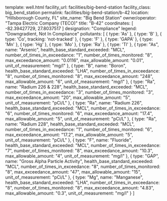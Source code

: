 template: well.html
facility_url: facilities/big-bend-station
facility_class: big_bend_station
permalink: facilities/big-bend-station/b-42
location: "Hillsborough County, FL"
site_name: "Big Bend Station"
owner/operator: "Tampa Electric Company (TECO)"
title: "B-42"
coordinates: [
  -82.39427729,
  27.8037517
]
designation: "Compliance"
legend: "Downgradient, Not In Compliance"
pollutants: [
  {
  type: 'As'
  },
  {
  type: 'B'
  },
  {
  type: 'Co',
  tracking: 'not-tracked'
  },
  {
  type: 'F'
  },
  {
  type: 'GAPA'
  },
  {
  type: 'Mn'
  },
  {
  type: 'Hg'
  },
  {
  type: 'Mo'
  },
  {
  type: 'Ra'
  },
  {
  type: 'Tl'
  },
  {
  type: "As",
  name: "Arsenic",
  health_base_standard_exceeded: "MCL",
  number_of_times_in_exceedance: "1",
  number_of_times_monitored: "8",
  max_exceedance_amount: "0.0116",
  max_allowable_amount: "0.01",
  unit_of_measurement: "mg/l"
  },
  {
  type: "B",
  name: "Boron",
  health_base_standard_exceeded: "LHA",
  number_of_times_in_exceedance: "8",
  number_of_times_monitored: "8",
  max_exceedance_amount: "248",
  max_allowable_amount: "6",
  unit_of_measurement: "mg/l"
  },
  {
  type: "Ra",
  name: "Radium 226 & 228",
  health_base_standard_exceeded: "MCL",
  number_of_times_in_exceedance: "3",
  number_of_times_monitored: "3",
  max_exceedance_amount: "20",
  max_allowable_amount: "5",
  unit_of_measurement: "pCi/L"
  },
  {
  type: "Ra",
  name: "Radium 226",
  health_base_standard_exceeded: "MCL",
  number_of_times_in_exceedance: "6",
  number_of_times_monitored: "6",
  max_exceedance_amount: "17.4",
  max_allowable_amount: "5",
  unit_of_measurement: "pCi/L"
  },
  {
  type: "Ra",
  name: "Radium 228",
  health_base_standard_exceeded: "MCL",
  number_of_times_in_exceedance: "1",
  number_of_times_monitored: "6",
  max_exceedance_amount: "17.2",
  max_allowable_amount: "5",
  unit_of_measurement: "pCi/L"
  },
  {
  type: "F",
  name: "Fluoride",
  health_base_standard_exceeded: "MCL",
  number_of_times_in_exceedance: "7",
  number_of_times_monitored: "8",
  max_exceedance_amount: "10.3",
  max_allowable_amount: "4",
  unit_of_measurement: "mg/l"
  },
  {
  type: "GAP",
  name: "Gross Alpha Particle Activity",
  health_base_standard_exceeded: "MCL",
  number_of_times_in_exceedance: "8",
  number_of_times_monitored: "8",
  max_exceedance_amount: "47",
  max_allowable_amount: "15",
  unit_of_measurement: "pCi/L"
  },
  {
  type: "Mg",
  name: "Manganese",
  health_base_standard_exceeded: "LHA",
  number_of_times_in_exceedance: "8",
  number_of_times_monitored: "8",
  max_exceedance_amount: "4.83",
  max_allowable_amount: "0.3",
  unit_of_measurement: "mg/l"
  }
]
